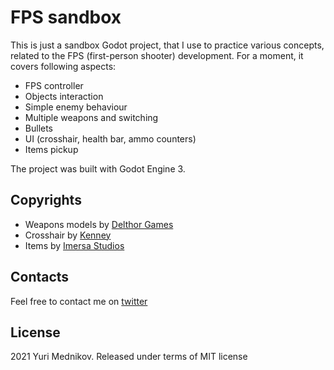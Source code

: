 # FPS sandbox

This is just a sandbox Godot project, that I use to practice various concepts, related to the FPS (first-person shooter) development. For a moment, it covers following aspects:

- FPS controller
- Objects interaction
- Simple enemy behaviour
- Multiple weapons and switching
- Bullets
- UI (crosshair, health bar, ammo counters)
- Items pickup

The project was built with Godot Engine 3.

## Copyrights

- Weapons models by [Delthor Games](https://delthor-games.itch.io/gun-pack)
- Crosshair by [Kenney](https://kenney.nl)
- Items by [Imersa Studios](https://imersastudios.itch.io/)

## Contacts

Feel free to contact me on [twitter](https://www.twitter.com/iuriimednikov)

## License

2021 Yuri Mednikov. Released under terms of MIT license